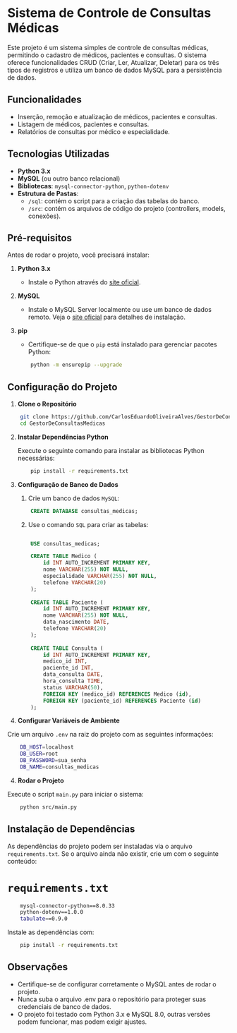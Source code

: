 # Sistema de Controle de Consultas Médicas

Este projeto é um sistema simples de controle de consultas médicas, permitindo o cadastro de médicos, pacientes e consultas. O sistema oferece funcionalidades CRUD (Criar, Ler, Atualizar, Deletar) para os três tipos de registros e utiliza um banco de dados MySQL para a persistência de dados.

## Funcionalidades

- Inserção, remoção e atualização de médicos, pacientes e consultas.
- Listagem de médicos, pacientes e consultas.
- Relatórios de consultas por médico e especialidade.

## Tecnologias Utilizadas

- **Python 3.x**
- **MySQL** (ou outro banco relacional)
- **Bibliotecas**: `mysql-connector-python`, `python-dotenv`
- **Estrutura de Pastas**:
  - `/sql`: contém o script para a criação das tabelas do banco.
  - `/src`: contém os arquivos de código do projeto (controllers, models, conexões).

## Pré-requisitos

Antes de rodar o projeto, você precisará instalar:

1. **Python 3.x**
   - Instale o Python através do [site oficial](https://www.python.org/downloads/).

2. **MySQL**
   - Instale o MySQL Server localmente ou use um banco de dados remoto. Veja o [site oficial](https://dev.mysql.com/downloads/installer/) para detalhes de instalação.

3. **pip**
   - Certifique-se de que o `pip` está instalado para gerenciar pacotes Python:
    ```bash
        python -m ensurepip --upgrade
    ```

## Configuração do Projeto

1. **Clone o Repositório**

```bash
    git clone https://github.com/CarlosEduardoOliveiraAlves/GestorDeConsultasMedicas.git
    cd GestorDeConsultasMedicas
```

2. **Instalar Dependências Python**

    Execute o seguinte comando para instalar as bibliotecas Python necessárias:
    ```bash
        pip install -r requirements.txt

3. **Configuração de Banco de Dados**

    1. Crie um banco de dados `MySQL`:

    ```sql
        CREATE DATABASE consultas_medicas;
    ```

    2. Use o comando `SQL` para criar as tabelas:

    ```sql
    
        USE consultas_medicas;

        CREATE TABLE Medico (
            id INT AUTO_INCREMENT PRIMARY KEY,
            nome VARCHAR(255) NOT NULL,
            especialidade VARCHAR(255) NOT NULL,
            telefone VARCHAR(20)
        );
        
        CREATE TABLE Paciente (
            id INT AUTO_INCREMENT PRIMARY KEY,
            nome VARCHAR(255) NOT NULL,
            data_nascimento DATE,
            telefone VARCHAR(20)
        );
        
        CREATE TABLE Consulta (
            id INT AUTO_INCREMENT PRIMARY KEY,
            medico_id INT,
            paciente_id INT,
            data_consulta DATE,
            hora_consulta TIME,
            status VARCHAR(50),
            FOREIGN KEY (medico_id) REFERENCES Medico (id),
            FOREIGN KEY (paciente_id) REFERENCES Paciente (id)
        );


    ```

3. **Configurar Variáveis de Ambiente**

Crie um arquivo `.env` na raiz do projeto com as seguintes informações:

```bash
    DB_HOST=localhost
    DB_USER=root
    DB_PASSWORD=sua_senha
    DB_NAME=consultas_medicas
```
4. **Rodar o Projeto**

Execute o script `main.py` para iniciar o sistema:

```bash
    python src/main.py
```

## Instalação de Dependências

As dependências do projeto podem ser instaladas via o arquivo `requirements.txt`. Se o arquivo ainda não existir, crie um com o seguinte conteúdo:

# `requirements.txt`

```bash
    mysql-connector-python==8.0.33
    python-dotenv==1.0.0
    tabulate==0.9.0
```

Instale as dependências com:

```bash
    pip install -r requirements.txt
```

## Observações

- Certifique-se de configurar corretamente o MySQL antes de rodar o projeto.
- Nunca suba o arquivo .env para o repositório para proteger suas credenciais de banco de dados.
- O projeto foi testado com Python 3.x e MySQL 8.0, outras versões podem funcionar, mas podem exigir ajustes.
